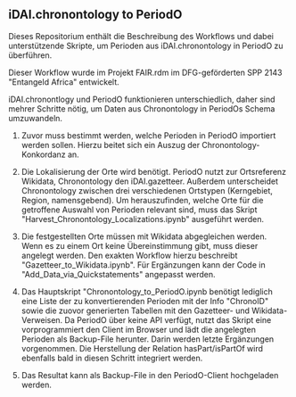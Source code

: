 ## iDAI.chronontology to PeriodO

Dieses Repositorium enthält die Beschreibung des Workflows und dabei unterstützende Skripte, um Perioden aus iDAI.chronontology in PeriodO zu überführen.

Dieser Workflow wurde im Projekt FAIR.rdm im DFG-geförderten SPP 2143 "Entangeld Africa" entwickelt.

iDAI.chronontlogy und PeriodO funktionieren unterschiedlich, daher sind mehrer Schritte nötig, um Daten aus Chronontology in PeriodOs Schema umzuwandeln.

1. Zuvor muss bestimmt werden, welche Perioden in PeriodO importiert werden sollen. Hierzu beitet sich ein Auszug der Chronontology-Konkordanz an.

2. Die Lokalisierung der Orte wird benötigt. PeriodO nutzt zur Ortsreferenz Wikidata, Chronontology den iDAI.gazetteer. Außerdem unterscheidet Chronontology zwischen drei verschiedenen Ortstypen (Kerngebiet, Region, namensgebend).
Um herauszufinden, welche Orte für die getroffene Auswahl von Perioden relevant sind, muss das Skript "Harvest_Chronontology_Localizations.ipynb" ausgeführt werden.

3. Die festgestellten Orte müssen mit Wikidata abgegleichen werden. Wenn es zu einem Ort keine Übereinstimmung gibt, muss dieser angelegt werden. Den exakten Workflow hierzu beschreibt "Gazetteer_to_Wikidata.ipynb". Für Ergänzungen kann der Code in "Add_Data_via_Quickstatements" angepasst werden.

4. Das Hauptskript "Chronontology_to_PeriodO.ipynb benötigt lediglich eine Liste der zu konvertierenden Perioden mit der Info "ChronoID" sowie die zuovor generierten Tabellen mit den Gazetteer- und Wikidata-Verweisen. Da PeriodO über keine API verfügt, nutzt das Skript eine vorprogrammiert den Client im Browser und lädt die angelegten Perioden als Backup-File herunter. Darin werden letzte Ergänzungen vorgenommen. Die Herstellung der Relation hasPart/isPartOf wird ebenfalls bald in diesen Schritt integriert werden.

5. Das Resultat kann als Backup-File in den PeriodO-Client hochgeladen werden.
